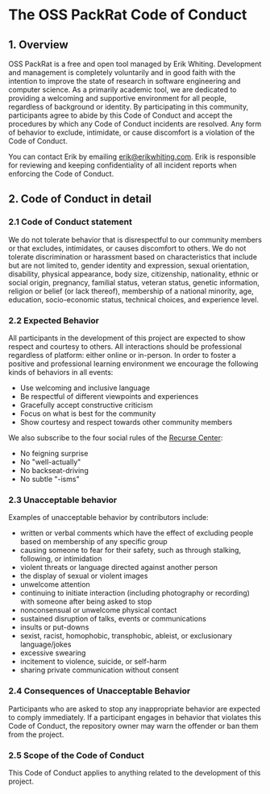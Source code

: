 # The OSS PackRat Code of Conduct

## 1. Overview

OSS PackRat is a free and open tool managed by Erik Whiting. Development and management is completely voluntarily and in good faith with the intention to improve the state of research in software engineering and computer science. As a primarily academic tool, we are dedicated to providing a welcoming and supportive environment for all people, regardless of background or identity. By participating in this community, participants agree to abide by this Code of Conduct and accept the procedures by which any Code of Conduct incidents are resolved. Any form of behavior to exclude, intimidate, or cause discomfort is a violation of the Code of Conduct.

You can contact Erik by emailing [erik@erikwhiting.com](mailto:erik@erikwhiting.com). Erik is responsible for reviewing and keeping confidentiality of all incident reports when enforcing the Code of Conduct.

## 2. Code of Conduct in detail

### 2.1 Code of Conduct statement

We do not tolerate behavior that is disrespectful to our community members or that excludes, intimidates, or causes discomfort to others. We do not tolerate discrimination or harassment based on characteristics that include but are not limited to, gender identity and expression, sexual orientation, disability, physical appearance, body size, citizenship, nationality, ethnic or social origin, pregnancy, familial status, veteran status, genetic information, religion or belief (or lack thereof), membership of a national minority, age, education, socio-economic status, technical choices, and experience level. 

### 2.2 Expected Behavior

All participants in the development of this project are expected to show respect and courtesy to others. All interactions should be professional regardless of platform: either online or in-person. In order to foster a positive and professional learning environment we encourage the following kinds of behaviors in all events:

* Use welcoming and inclusive language
* Be respectful of different viewpoints and experiences
* Gracefully accept constructive criticism
* Focus on what is best for the community
* Show courtesy and respect towards other community members

We also subscribe to the four social rules of the [Recurse Center](https://www.recurse.com/manual#sub-sec-social-rules): 
* No feigning surprise
* No "well-actually"
* No backseat-driving
* No subtle "-isms" 

### 2.3 Unacceptable behavior

Examples of unacceptable behavior by contributors include:

- written or verbal comments which have the effect of excluding people based on membership of any specific group  
- causing someone to fear for their safety, such as through stalking, following, or intimidation  
- violent threats or language directed against another person
- the display of sexual or violent images  
- unwelcome attention  
- continuing to initiate interaction (including photography or recording) with someone after being asked to stop
- nonconsensual or unwelcome physical contact  
- sustained disruption of talks, events or communications
- insults or put-downs  
- sexist, racist, homophobic, transphobic, ableist, or exclusionary language/jokes
- excessive swearing
- incitement to violence, suicide, or self-harm  
- sharing private communication without consent  

### 2.4 Consequences of Unacceptable Behavior

Participants who are asked to stop any inappropriate behavior are expected to comply immediately. If a participant engages in behavior that violates this Code of Conduct, the repository owner may warn the offender or ban them from the project.

### 2.5 Scope of the Code of Conduct

This Code of Conduct applies to anything related to the development of this project.
